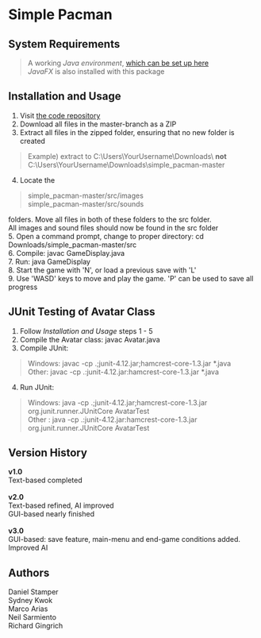 # Simple Pacman

## System Requirements
>A working *Java environment*, [which can be set up here](https://www.oracle.com/technetwork/java/javase/downloads/index.html) <br/>
>*JavaFX* is also installed with this package

## Installation and Usage
1. Visit [the code repository](https://github.com/quickaccount/simple_pacman) <br/>
2. Download all files in the master-branch as a ZIP <br/>
3. Extract all files in the zipped folder, ensuring that no new folder is created <br/>
>Example) extract to C:\Users\YourUsername\Downloads\ **not** C:\Users\YourUsername\Downloads\simple_pacman-master
4. Locate the <br/>
>simple_pacman-master/src/images <br/>
>simple_pacman-master/src/sounds <br/>

folders. Move all files in both of these folders to the src folder. <br/>
All images and sound files should now be found in the src folder <br/>
5. Open a command prompt, change to proper directory: cd Downloads/simple_pacman-master/src <br/>
6. Compile: javac GameDisplay.java <br/>
7. Run: java GameDisplay <br/>
8. Start the game with 'N', or load a previous save with 'L' <br/>
9. Use 'WASD' keys to move and play the game. 'P' can be used to save all progress

## JUnit Testing of Avatar Class
1. Follow *Installation and Usage* steps 1 - 5 <br/>
2. Compile the Avatar class: javac Avatar.java <br/>
3. Compile JUnit: <br/>
>Windows: javac -cp .;junit-4.12.jar;hamcrest-core-1.3.jar *.java <br/>
>Other: javac -cp .:junit-4.12.jar:hamcrest-core-1.3.jar *.java <br/>
4. Run JUnit: <br/>
>Windows: java -cp .;junit-4.12.jar;hamcrest-core-1.3.jar org.junit.runner.JUnitCore AvatarTest <br/>
>Other : java -cp .:junit-4.12.jar:hamcrest-core-1.3.jar org.junit.runner.JUnitCore AvatarTest <br/>

## Version History
**v1.0** <br/> 
Text-based completed <br/><br/>
**v2.0** <br/>
Text-based refined, AI improved <br/>
GUI-based nearly finished <br/><br/>
**v3.0** <br/>
GUI-based: save feature, main-menu and end-game conditions added. Improved AI

## Authors
Daniel Stamper <br/>
Sydney Kwok <br/>
Marco Arias <br/>
Neil Sarmiento <br/>
Richard Gingrich
